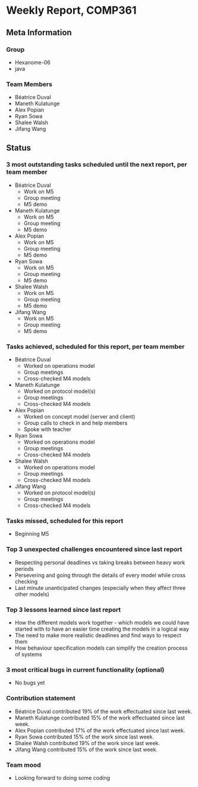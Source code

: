 # Weekly Report, COMP361

## Meta Information

### Group

 * Hexanome-06
 * java

### Team Members

 * Béatrice Duval
 * Maneth Kulatunge
 * Alex Popian
 * Ryan Sowa
 * Shalee Walsh
 * Jifang Wang

## Status
 

### 3 most outstanding tasks scheduled until the next report, per team member

 * Béatrice Duval
   * Work on M5
   * Group meeting
   * M5 demo
 * Maneth Kulatunge
   * Work on M5
   * Group meeting
   * M5 demo
 * Alex Popian
   * Work on M5
   * Group meeting
   * M5 demo
 * Ryan Sowa 
   * Work on M5
   * Group meeting
   * M5 demo
 * Shalee Walsh
   * Work on M5
   * Group meeting
   * M5 demo
 * Jifang Wang
   * Work on M5
   * Group meeting
   * M5 demo

### Tasks achieved, scheduled for this report, per team member

 * Béatrice Duval
   * Worked on operations model
   * Group meetings
   * Cross-checked M4 models
 * Maneth Kulatunge
   * Worked on protocol model(s)
   * Group meetings
   * Cross-checked M4 models
 * Alex Popian
   * Worked on concept model (server and client)
   * Group calls to check in and help members
   * Spoke with teacher
 * Ryan Sowa
   * Worked on operations model
   * Group meetings
   * Cross-checked M4 models
 * Shalee Walsh
   * Worked on operations model
   * Group meetings
   * Cross-checked M4 models
 * Jifang Wang
   * Worked on protocol model(s)
   * Group meetings
   * Cross-checked M4 models

### Tasks missed, scheduled for this report

 * Beginning M5

### Top 3 unexpected challenges encountered since last report

 * Respecting personal deadlines vs taking breaks between heavy work periods
 * Persevering and going through the details of every model while cross checking
 * Last minute unanticipated changes (especially when they affect three other models)

### Top 3 lessons learned since last report

 * How the different models work together - which models we could have started with to have an easier time creating the models in a logical way
 * The need to make more realistic deadlines and find ways to respect them
 * How behaviour specification models can simplify the creation process of systems


### 3 most critical bugs in current functionality (optional)

 * No bugs yet

### Contribution statement

 * Béatrice Duval contributed 19% of the work effectuated since last week.
 * Maneth Kulatunge contributed 15% of the work effectuated since last week.
 * Alex Popian contributed 17% of the work effectuated since last week.
 * Ryan Sowa contributed 15% of the work since last week.
 * Shalee Walsh contributed 19% of the work since last week.
 * Jifang Wang contributed 15% of the work since last week.

### Team mood

 * Looking forward to doing some coding
